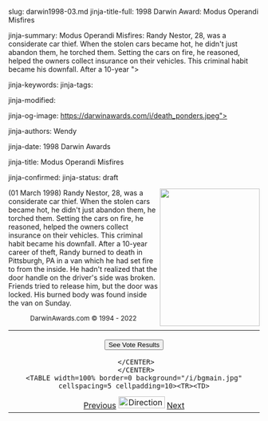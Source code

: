 slug: darwin1998-03.md
jinja-title-full: 1998 Darwin Award: Modus Operandi Misfires

jinja-summary: Modus Operandi Misfires: Randy Nestor, 28, was a considerate car thief. When the stolen cars became hot, he didn't just abandon them, he torched them. Setting the cars on fire, he reasoned, helped the owners collect insurance on their vehicles. This criminal habit became his downfall. After a 10-year ">

jinja-keywords:
jinja-tags:

jinja-modified:

jinja-og-image: https://darwinawards.com/i/death_ponders.jpeg">

jinja-authors: Wendy

jinja-date: 1998 Darwin Awards


jinja-title: Modus Operandi Misfires


jinja-confirmed:
jinja-status: draft

<IMG src="/i/art/banwell/darwin1998-03.gif" width="200" height="276" align="right">(01 March 1998) Randy Nestor, 28, was a considerate car thief. When the stolen cars became hot, he didn't just abandon them, he torched them. Setting the cars on fire, he reasoned, helped the owners collect insurance on their vehicles.
This criminal habit became his downfall. After a 10-year career of theft,
Randy burned to death in Pittsburgh, PA in a van which he had set fire to from the inside. He hadn't realized that the door handle on the driver's side was broken. Friends tried to release him, but the door was locked. His burned body was found inside the van on Sunday.
</P>
	 <P align="center"><FONT size="-1">DarwinAwards.com &copy; 1994 - 2022</FONT>
</P>
	 </CENTER>
</TD></TR></TABLE>
<TABLE width=100% border=0 cellspacing=5 cellpadding=10>
<TR valign="top">
	<TD colspan="2">
	 <P>
	 <CENTER>
			 </CENTER>
	 <P>
	 <CENTER>
	 <FONT size="-1"></FONT>
	 </CENTER>
	 <P>
	 <CENTER>
	 <FONT size="-1"></FONT>
	 <P>
	 <CENTER>
	 <FONT size="-1"></FONT>
<!-- begin ranking block -->
	 <FORM action="/cgi/vote.pl" method="GET">
		<INPUT type="submit" value="See Vote Results">
	 </FORM>
	 <!-- end ranking block -->

<!-- formerly email_a_friend pl -->

	 </CENTER>
	 </CENTER>
	<TABLE width=100% border=0 background="/i/bgmain.jpg" cellspacing=5 cellpadding=10><TR><TD>
<CENTER>
<A href="darwin1998-02.html">Previous</A> <IMG src="/i/arrowani.gif" width="93" height="24" border="0" alt="Directions"> <A href="darwin1998-04.html">Next</A>
</CENTER></H2>
</CENTER>

<!--#include file=nav_1998.html -->


